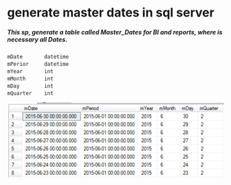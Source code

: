 # generate master dates in sql server

##### This sp, generate a table called Master_Dates for BI and reports, where is necessary all Dates.

```sh
mDate       datetime
mPerior     datetime
mYear       int
mMonth      int
mDay        int
mQuarter    int
```

![alt tag](https://github.com/emazzu/generate-master-dates-on-sql-Server/blob/master/2015-06-22_09h50_42.png)
